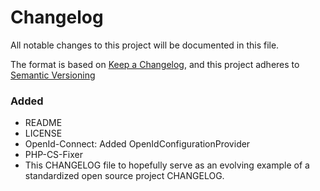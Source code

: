 # Changelog

All notable changes to this project will be documented in this file.

The format is based on [Keep a Changelog](https://keepachangelog.com/en/1.0.0/),
and this project adheres to [Semantic Versioning](https://semver.org/spec/v2.0.0.html)

### Added
- README
- LICENSE
- OpenId-Connect: Added OpenIdConfigurationProvider  
- PHP-CS-Fixer  
- This CHANGELOG file to hopefully serve as an evolving example of a
  standardized open source project CHANGELOG.